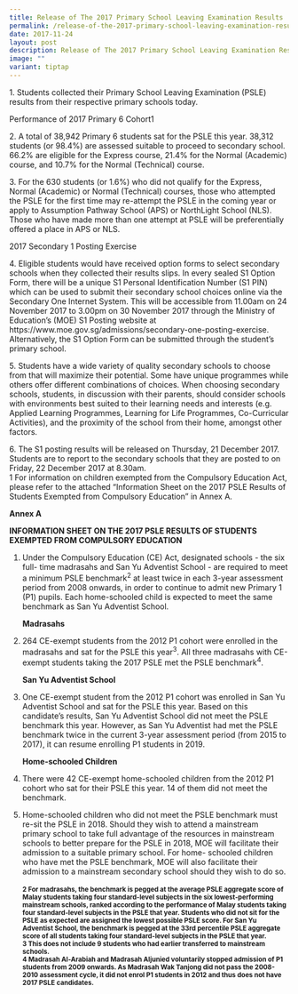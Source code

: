 ```yaml
---
title: Release of The 2017 Primary School Leaving Examination Results
permalink: /release-of-the-2017-primary-school-leaving-examination-results/
date: 2017-11-24
layout: post
description: Release of The 2017 Primary School Leaving Examination Results
image: ""
variant: tiptap
---
```

<p>1. Students collected their Primary School Leaving Examination (PSLE)
results from their respective primary schools today.</p>
<p>Performance of 2017 Primary 6 Cohort1</p>
<p>2. A total of 38,942 Primary 6 students sat for the PSLE this year. 38,312
students (or 98.4%) are assessed suitable to proceed to secondary school.
66.2% are eligible for the Express course, 21.4% for the Normal (Academic)
course, and 10.7% for the Normal (Technical) course.</p>
<p>3. For the 630 students (or 1.6%) who did not qualify for the Express,
Normal (Academic) or Normal (Technical) courses, those who attempted the
PSLE for the first time may re-attempt the PSLE in the coming year or apply
to Assumption Pathway School (APS) or NorthLight School (NLS). Those who
have made more than one attempt at PSLE will be preferentially offered
a place in APS or NLS.</p>
<p>2017 Secondary 1 Posting Exercise</p>
<p>4. Eligible students would have received option forms to select secondary
schools when they collected their results slips. In every sealed S1 Option
Form, there will be a unique S1 Personal Identification Number (S1 PIN)
which can be used to submit their secondary school choices online via the
Secondary One Internet System. This will be accessible from 11.00am on
24 November 2017 to 3.00pm on 30 November 2017 through the Ministry of
Education’s (MOE) S1 Posting website at https://www.moe.gov.sg/admissions/secondary-one-posting-exercise.
Alternatively, the S1 Option Form can be submitted through the student’s
primary school.</p>
<p>5. Students have a wide variety of quality secondary schools to choose
from that will maximize their potential. Some have unique programmes while
others offer different combinations of choices. When choosing secondary
schools, students, in discussion with their parents, should consider schools
with environments best suited to their learning needs and interests (e.g.
Applied Learning Programmes, Learning for Life Programmes, Co-Curricular
Activities), and the proximity of the school from their home, amongst other
factors.</p>
<p>6. The S1 posting results will be released on Thursday, 21 December 2017.
Students are to report to the secondary schools that they are posted to
on Friday, 22 December 2017 at 8.30am.
<br>1 For information on children exempted from the Compulsory Education Act,
please refer to the attached “Information Sheet on the 2017 PSLE Results
of Students Exempted from Compulsory Education” in Annex A.</p>
<p><strong>Annex A</strong>
</p>
<p><strong>INFORMATION SHEET ON THE 2017 PSLE RESULTS OF STUDENTS EXEMPTED FROM COMPULSORY EDUCATION</strong>
</p>
<ol data-tight="true" class="tight">
<li>
<p>Under the Compulsory Education (CE) Act, designated schools - the six
full- time madrasahs and San Yu Adventist School - are required to meet
a minimum PSLE benchmark<sup>2</sup> at least twice in each 3-year assessment
period from 2008 onwards, in order to continue to admit new Primary 1 (P1)
pupils. Each home-schooled child is expected to meet the same benchmark
as San Yu Adventist School.</p>
<p></p>
<p><strong>Madrasahs</strong>
</p>
</li>
<li>
<p>264 CE-exempt students from the 2012 P1 cohort were enrolled in the madrasahs
and sat for the PSLE this year<sup>3</sup>. All three madrasahs with CE-exempt
students taking the 2017 PSLE met the PSLE benchmark<sup>4</sup>.</p>
<p></p>
<p><strong>San Yu Adventist School</strong>
</p>
</li>
<li>
<p>One CE-exempt student from the 2012 P1 cohort was enrolled in San Yu Adventist
School and sat for the PSLE this year. Based on this candidate’s results,
San Yu Adventist School did not meet the PSLE benchmark this year. However,
as San Yu Adventist had met the PSLE benchmark twice in the current 3-year
assessment period (from 2015 to 2017), it can resume enrolling P1 students
in 2019.</p>
<p></p>
<p><strong>Home-schooled Children</strong>
</p>
</li>
<li>
<p>There were 42 CE-exempt home-schooled children from the 2012 P1 cohort
who sat for their PSLE this year. 14 of them did not meet the benchmark.</p>
<p></p>
</li>
<li>
<p>Home-schooled children who did not meet the PSLE benchmark must re-sit
the PSLE in 2018. Should they wish to attend a mainstream primary school
to take full advantage of the resources in mainstream schools to better
prepare for the PSLE in 2018, MOE will facilitate their admission to a
suitable primary school. For home- schooled children who have met the PSLE
benchmark, MOE will also facilitate their admission to a mainstream secondary
school should they wish to do so.
<br>
<br><strong><sub>2 For madrasahs, the benchmark is pegged at the average PSLE aggregate score of Malay students taking four standard-level subjects in the six lowest-performing mainstream schools, ranked according to the performance of Malay students taking four standard-level subjects in the PSLE that year. Students who did not sit for the PSLE as expected are assigned the lowest possible PSLE score. For San Yu Adventist School, the benchmark is pegged at the 33rd percentile PSLE aggregate score of all students taking four standard-level subjects in the PSLE that year.</sub></strong>
<br><strong><sub>3 This does not include 9 students who had earlier transferred to mainstream schools.</sub></strong>
<br><strong><sub>4 Madrasah Al-Arabiah and Madrasah Aljunied voluntarily stopped admission of P1 students from 2009 onwards. As Madrasah Wak Tanjong did not pass the 2008-2010 assessment cycle, it did not enrol P1 students in 2012 and thus does not have 2017 PSLE candidates.</sub></strong>
</p>
</li>
</ol>
<p></p>